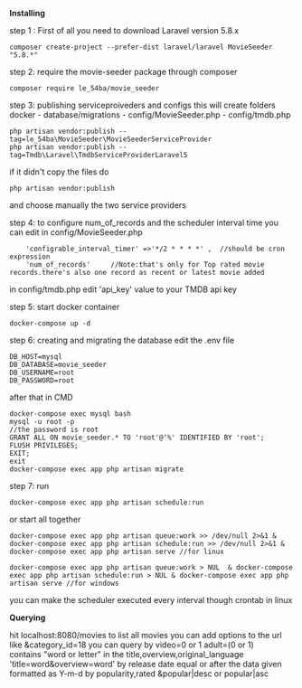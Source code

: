 
**Installing**

step 1 :
First of all you need to download Laravel version 5.8.x 

```
composer create-project --prefer-dist laravel/laravel MovieSeeder "5.8.*"
```


step 2:
require the movie-seeder package through composer 

```
composer require le_54ba/movie_seeder
```
step 3:
publishing serviceproiveders and configs
this will create folders docker - database/migrations - config/MovieSeeder.php - config/tmdb.php
```
php artisan vendor:publish --tag=le_54ba\MovieSeeder\MovieSeederServiceProvider
php artisan vendor:publish --tag=Tmdb\Laravel\TmdbServiceProviderLaravel5
```
if it didn't copy the files do 
```
php artisan vendor:publish
```
and choose manually the two service providers

step 4:
to configure num_of_records and the scheduler interval time you can edit in config/MovieSeeder.php
```
	'configrable_interval_timer' =>'*/2 * * * *' ,  //should be cron expression
	'num_of_records'     //Note:that's only for Top rated movie records.there's also one record as recent or latest movie added
```
in config/tmdb.php edit 'api_key' value to your TMDB api key

step 5:
start docker container 
```
docker-compose up -d
```
step 6:
creating and migrating the database 
edit the .env file 
```
DB_HOST=mysql
DB_DATABASE=movie_seeder
DB_USERNAME=root
DB_PASSWORD=root
```
after that in CMD
```
docker-compose exec mysql bash
mysql -u root -p
//the password is root
GRANT ALL ON movie_seeder.* TO 'root'@'%' IDENTIFIED BY 'root';
FLUSH PRIVILEGES;
EXIT;
exit
docker-compose exec app php artisan migrate
```
step 7:
run 
```
docker-compose exec app php artisan schedule:run
```
or start all together 

```
docker-compose exec app php artisan queue:work >> /dev/null 2>&1 & docker-compose exec app php artisan schedule:run >> /dev/null 2>&1 & docker-compose exec app php artisan serve //for linux

docker-compose exec app php artisan queue:work > NUL  & docker-compose exec app php artisan schedule:run > NUL & docker-compose exec app php artisan serve //for windows
```
you can make the scheduler executed every interval though crontab in linux 

**Querying**

hit localhost:8080/movies to list all movies 
you can add options to the url like &category_id=18
you can query by video=0 or 1 adult=(0 or 1)  
contains "word or letter" in the title,overview,original_language 'title=word&overview=word'
by release date equal or after the data given formatted as Y-m-d
by popularity,rated &popular|desc or popular|asc

